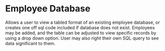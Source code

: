 # Employee Database
  Allows a user to view a tabled format of an existing employee database, or creates one off sql code 
  included if database does not exist. Employees may be added, and the table can be adjusted to view
  specific records by using a drop down option. User may also right their own SQL query to see data
  significant to them.
  
